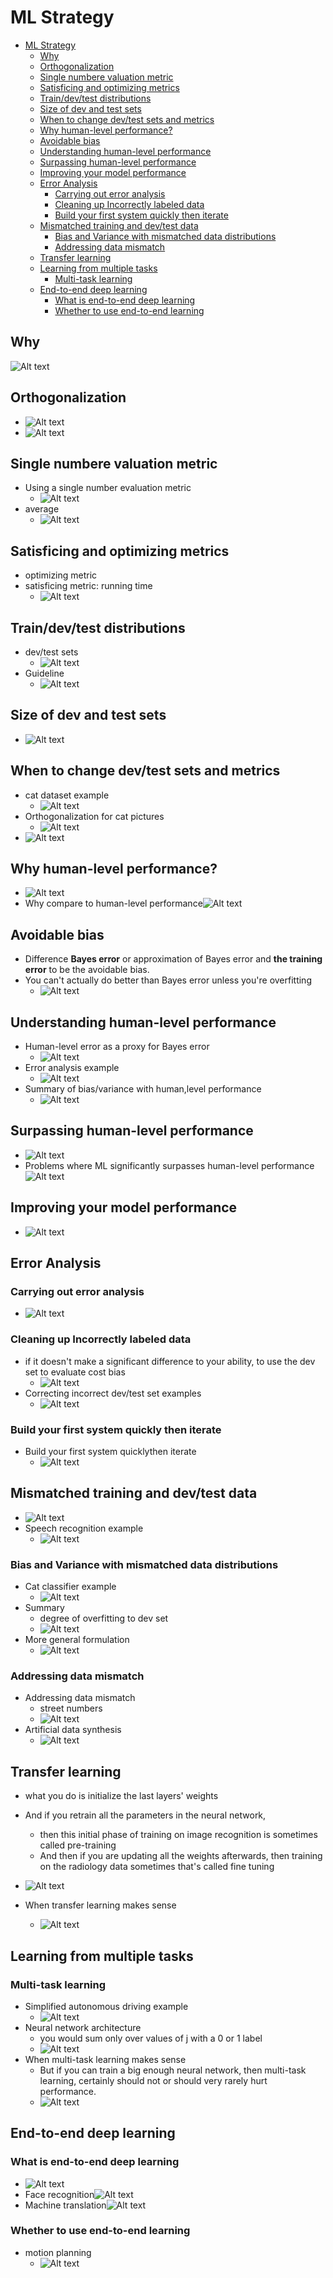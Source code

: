 # ML Strategy

- [ML Strategy](#ml-strategy)
  - [Why](#why)
  - [Orthogonalization](#orthogonalization)
  - [Single numbere valuation metric](#single-numbere-valuation-metric)
  - [Satisficing and optimizing metrics](#satisficing-and-optimizing-metrics)
  - [Train/dev/test distributions](#traindevtest-distributions)
  - [Size of dev and test sets](#size-of-dev-and-test-sets)
  - [When to change dev/test sets and metrics](#when-to-change-devtest-sets-and-metrics)
  - [Why human-level performance?](#why-human-level-performance)
  - [Avoidable bias](#avoidable-bias)
  - [Understanding human-level performance](#understanding-human-level-performance)
  - [Surpassing human-level performance](#surpassing-human-level-performance)
  - [Improving your model performance](#improving-your-model-performance)
  - [Error Analysis](#error-analysis)
    - [Carrying out error analysis](#carrying-out-error-analysis)
    - [Cleaning up Incorrectly labeled data](#cleaning-up-incorrectly-labeled-data)
    - [Build your first system quickly then iterate](#build-your-first-system-quickly-then-iterate)
  - [Mismatched training and dev/test data](#mismatched-training-and-devtest-data)
    - [Bias and Variance with mismatched data distributions](#bias-and-variance-with-mismatched-data-distributions)
    - [Addressing data mismatch](#addressing-data-mismatch)
  - [Transfer learning](#transfer-learning)
  - [Learning from multiple tasks](#learning-from-multiple-tasks)
    - [Multi-task learning](#multi-task-learning)
  - [End-to-end deep learning](#end-to-end-deep-learning)
    - [What is end-to-end deep learning](#what-is-end-to-end-deep-learning)
    - [Whether to use end-to-end learning](#whether-to-use-end-to-end-learning)

## Why

![Alt text](images/image-145.png)

## Orthogonalization

- ![Alt text](images/image-146.png)
- ![Alt text](images/image-147.png)

## Single numbere valuation metric

- Using a single number evaluation metric
  - ![Alt text](images/image-148.png)
- average
  - ![Alt text](images/image-149.png)

## Satisficing and optimizing metrics

- optimizing metric
- satisficing metric: running time
  - ![Alt text](images/image-150.png)

## Train/dev/test distributions

- dev/test sets
  - ![Alt text](images/image-151.png)
- Guideline
  - ![Alt text](images/image-152.png)

## Size of dev and test sets

- ![Alt text](images/image-153.png)

## When to change dev/test sets and metrics

- cat dataset example
  - ![Alt text](images/image-154.png)
- Orthogonalization for cat pictures
  - ![Alt text](images/image-155.png)
- ![Alt text](images/image-156.png)

## Why human-level performance?

- ![Alt text](images/image-157.png)
- Why compare to human-level performance![Alt text](images/image-158.png)

## Avoidable bias

- Difference **Bayes error** or approximation of Bayes error and **the training error** to be the avoidable bias.
- You can't actually do better than Bayes error unless you're overfitting
  - ![Alt text](images/image-159.png)

## Understanding human-level performance

- Human-level error as a proxy for Bayes error
  - ![Alt text](images/image-160.png)
- Error analysis example
  - ![Alt text](images/image-161.png)
- Summary of bias/variance with human,level performance
  - ![Alt text](images/image-162.png)

## Surpassing human-level performance

- ![Alt text](images/image-163.png)
- Problems where ML significantly surpasses human-level performance![Alt text](images/image-164.png)

## Improving your model performance

- ![Alt text](images/image-165.png)

## Error Analysis

### Carrying out error analysis

- ![Alt text](images/image-166.png)

### Cleaning up Incorrectly labeled data

- if it doesn't make a significant difference to your ability, to use the dev set to evaluate cost bias
  - ![Alt text](images/image-167.png)
- Correcting incorrect dev/test set examples
  - ![Alt text](images/image-168.png)

### Build your first system quickly then iterate

- Build your first system quicklythen iterate
  - ![Alt text](images/image-169.png)

## Mismatched training and dev/test data

- ![Alt text](images/image-170.png)
- Speech recognition example
  - ![Alt text](images/image-171.png)

### Bias and Variance with mismatched data distributions

- Cat classifier example
  - ![Alt text](images/image-172.png)
- Summary
  - degree of overfitting to dev set
  - ![Alt text](images/image-173.png)
- More general formulation
  - ![Alt text](images/image-174.png)

### Addressing data mismatch

- Addressing data mismatch
  - street numbers
  - ![Alt text](images/image-175.png)
- Artificial data synthesis
  - ![Alt text](images/image-176.png)

## Transfer learning

- what you do is initialize the last layers' weights
- And if you retrain all the parameters in the neural network,
  - then this initial phase of training on image recognition is sometimes called pre-training
  - And then if you are updating all the weights afterwards, then training on the radiology data sometimes that's called fine tuning
- ![Alt text](images/image-177.png)

- When transfer learning makes sense
  - ![Alt text](images/image-178.png)

## Learning from multiple tasks

### Multi-task learning

- Simplified autonomous driving example
  - ![Alt text](images/image-179.png)
- Neural network architecture
  - you would sum only over values of j with a 0 or 1 label
  - ![Alt text](images/image-180.png)
- When multi-task learning makes sense
  - But if you can train a big enough neural network, then multi-task learning, certainly should not or should very rarely hurt performance.
  - ![Alt text](images/image-181.png)

## End-to-end deep learning

### What is end-to-end deep learning

- ![Alt text](images/image-182.png)
- Face recognition![Alt text](images/image-183.png)
- Machine translation![Alt text](images/image-184.png)

### Whether to use end-to-end learning

- motion planning
  - ![Alt text](images/image-185.png)
